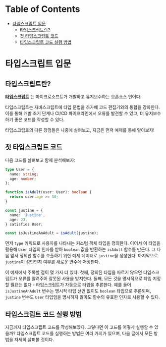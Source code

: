 # Table of Contents

- [타입스크립트 입문](#타입스크립트-입문)
  - [타입스크립트란?](#타입스크립트란)
  - [첫 타입스크립트 코드](#첫-타입스크립트-코드)
  - [타입스크립트 코드 실행 방법](#타입스크립트-코드-실행-방법)

# 타입스크립트 입문

## 타입스크립트란?

**[타입스크립트](https://www.typescriptlang.org)** 는 마이크로소프트가 개발하고 유지보수하는 오픈소스 언어다.

타입스크립트는 자바스크립트에 타입 문법을 추가해 코드 편집기와의 통합을 강화한다. 이를 통해 개발 초기 단계나 CI/CD 파이프라인에서 오류를 발견할 수 있고, 더 유지보수하기 좋은 코드를 작성할 수 있다.

타입스크립트의 다른 장점들은 나중에 살펴보고, 지금은 먼저 예제를 통해 알아보자!

## 첫 타입스크립트 코드

다음 코드를 살펴보고 함께 분석해보자:

```typescript
type User = {
  name: string;
  age: number;
};

function isAdult(user: User): boolean {
  return user.age >= 18;
}

const justine = {
  name: 'Justine',
  age: 23,
} satisfies User;

const isJustineAnAdult = isAdult(justine);
```

먼저 `type` 키워드로 사용자를 나타내는 커스텀 객체 타입을 정의한다. 이어서 이 타입을 활용해 `User` 타입의 인자를 받아 `boolean` 값을 반환하는 `isAdult` 함수를 만든다. 그 다음 앞서 정의한 함수를 호출하기 위한 예제 데이터로 `justine`을 생성한다. 마지막으로 `justine`이 성인인지 여부를 새로운 변수에 저장한다.

이 예제에서 주목할 점이 몇 가지 더 있다. 첫째, 정의된 타입을 따르지 않으면 타입스크립트가 오류를 알려주어 잘못된 사용을 방지한다. 둘째, 모든 것을 명시적으로 타입 지정할 필요는 없다 - 타입스크립트가 자동으로 타입을 추론한다. 예를 들어 `isJustineAnAdult` 변수는 명시적 타입 선언 없이도 `boolean` 타입으로 추론되며, `justine` 변수도 `User` 타입임을 명시하지 않아도 함수의 유효한 인자로 사용할 수 있다.

## 타입스크립트 코드 실행 방법

지금까지 타입스크립트 코드를 작성해보았다. 그렇다면 이 코드를 어떻게 실행할 수 있을까?
타입스크립트 코드를 실행하는 방법은 여러 가지가 있으며, 다음 글에서 모든 방법을 자세히 살펴볼 것이다.